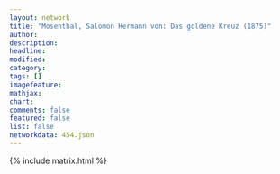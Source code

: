 ```yaml
---
layout: network
title: "Mosenthal, Salomon Hermann von: Das goldene Kreuz (1875)"
author:
description:
headline:
modified:
category:
tags: []
imagefeature: 
mathjax: 
chart: 
comments: false
featured: false
list: false
networkdata: 454.json
---
```

{% include matrix.html %}
